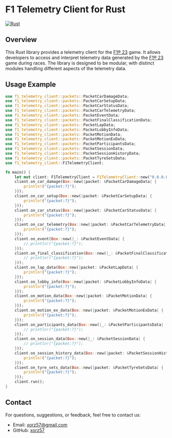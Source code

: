 # F1 Telemetry Client for Rust

[![Rust](https://github.com/xorz57/f1-telemetry-client/actions/workflows/rust.yml/badge.svg)](https://github.com/xorz57/f1-telemetry-client/actions/workflows/rust.yml)

## Overview

This Rust library provides a telemetry client for the [F1® 23](https://store.steampowered.com/app/2108330/F1_23/) game. It allows developers to access and interpret telemetry data generated by the [F1® 23](https://store.steampowered.com/app/2108330/F1_23/) game during races. The library is designed to be modular, with distinct modules handling different aspects of the telemetry data.

## Usage Example

```rust
use f1_telemetry_client::packets::PacketCarDamageData;
use f1_telemetry_client::packets::PacketCarSetupData;
use f1_telemetry_client::packets::PacketCarStatusData;
use f1_telemetry_client::packets::PacketCarTelemetryData;
use f1_telemetry_client::packets::PacketEventData;
use f1_telemetry_client::packets::PacketFinalClassificationData;
use f1_telemetry_client::packets::PacketLapData;
use f1_telemetry_client::packets::PacketLobbyInfoData;
use f1_telemetry_client::packets::PacketMotionData;
use f1_telemetry_client::packets::PacketMotionExData;
use f1_telemetry_client::packets::PacketParticipantsData;
use f1_telemetry_client::packets::PacketSessionData;
use f1_telemetry_client::packets::PacketSessionHistoryData;
use f1_telemetry_client::packets::PacketTyreSetsData;
use f1_telemetry_client::F1TelemetryClient;

fn main() {
    let mut client: F1TelemetryClient = F1TelemetryClient::new("0.0.0.0:20777");
    client.on_car_damage(Box::new(|packet: &PacketCarDamageData| {
        println!("{packet:?}");
    }));
    client.on_car_setup(Box::new(|packet: &PacketCarSetupData| {
        println!("{packet:?}");
    }));
    client.on_car_status(Box::new(|packet: &PacketCarStatusData| {
        println!("{packet:?}");
    }));
    client.on_car_telemetry(Box::new(|packet: &PacketCarTelemetryData| {
        println!("{packet:?}");
    }));
    client.on_event(Box::new(|_: &PacketEventData| {
        // println!("{packet:?}");
    }));
    client.on_final_classification(Box::new(|_: &PacketFinalClassificationData| {
        // println!("{packet:?}");
    }));
    client.on_lap_data(Box::new(|packet: &PacketLapData| {
        println!("{packet:?}");
    }));
    client.on_lobby_info(Box::new(|packet: &PacketLobbyInfoData| {
        println!("{packet:?}");
    }));
    client.on_motion_data(Box::new(|packet: &PacketMotionData| {
        println!("{packet:?}");
    }));
    client.on_motion_ex_data(Box::new(|packet: &PacketMotionExData| {
        println!("{packet:?}");
    }));
    client.on_participants_data(Box::new(|_: &PacketParticipantsData| {
        // println!("{packet:?}");
    }));
    client.on_session_data(Box::new(|_: &PacketSessionData| {
        // println!("{packet:?}");
    }));
    client.on_session_history_data(Box::new(|packet: &PacketSessionHistoryData| {
        println!("{packet:?}");
    }));
    client.on_tyre_sets_data(Box::new(|packet: &PacketTyreSetsData| {
        println!("{packet:?}");
    }));
    client.run();
}
```

## Contact

For questions, suggestions, or feedback, feel free to contact us:

- Email: [xorz57@gmail.com](mailto:xorz57@gmail.com)
- GitHub: [xorz57](https://github.com/xorz57)
